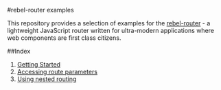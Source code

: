 #rebel-router examples

This repository provides a selection of examples for the [rebel-router](https://github.com/RevillWeb/rebel-router) - a lightweight JavaScript router written for ultra-modern applications where web components are first class citizens.

##Index

1. [Getting Started](https://github.com/RevillWeb/rebel-router-examples/tree/master/getting-started)
2. [Accessing route parameters](https://github.com/RevillWeb/rebel-router-examples/tree/master/route-params)
3. [Using nested routing](https://github.com/RevillWeb/rebel-router-examples/tree/master/nested-routing)